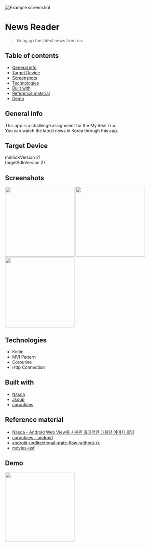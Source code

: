 ![Example screenshot](/Users/kimseongjin/Desktop/NewsReader/app/src/main/res/mipmap-hdpi/ic_rss.png)
# News Reader
> Bring up the latest news from rss

## Table of contents
* [General info](#general-info)
* [Target Device](#target-device)
* [Screenshots](#screenshots)
* [Technologies](#technologies)
* [Built with](#built-with)
* [Reference material](#reference-material)
* [Demo](#demo)

## General info
This app is a challenge assignment for the My Real Trip.  
You can watch the latest news in Korea through this app.  

## Target Device
minSdkVersion 21  
targetSdkVersion 27

## Screenshots
<img src="/Users/kimseongjin/Desktop/NewsReader/screenShots/splash.png" width="230" />
<img src="/Users/kimseongjin/Desktop/NewsReader/screenShots/news_list.png" width="230" />
<img src="/Users/kimseongjin/Desktop/NewsReader/screenShots/news_view.png" width="230" />

## Technologies
* Kotlin
* MVI Pattern
* Coroutine
* Http Connection

## Built with
* [Nasca](https://github.com/myrealtrip/nasca)
* [Jsoup](https://jsoup.org/download)
* [coroutines](https://github.com/Kotlin/kotlinx.coroutines)

## Reference material
* [Nasca - Android Web View를 사용한 효과적인 대용량 이미지 로딩](https://medium.com/myrealtrip-product/android-webview%EB%A5%BC-%EC%82%AC%EC%9A%A9%ED%95%9C-%ED%9A%A8%EA%B3%BC%EC%A0%81%EC%9D%B8-%EB%8C%80%EC%9A%A9%EB%9F%89-%EC%9D%B4%EB%AF%B8%EC%A7%80-%EB%A1%9C%EB%94%A9-1c20867caa57)
* [coroutines - android](https://developer.android.com/kotlin/coroutines?hl=ko)
* [android-undirectional-state-flow-without-rx](https://medium.com/@ratulsarna/android-unidirectional-state-flow-without-rx-596f2f7637bb)
* [movies-usf](https://github.com/rdsarna/movies-usf)


## Demo
<img src="/Users/kimseongjin/Desktop/NewsReader/screenShots/demo.gif" width="230" />
